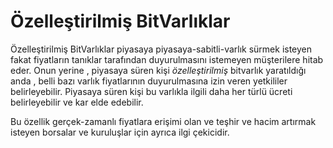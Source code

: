 Özelleştirilmiş BitVarlıklar
====================

Özelleştirilmiş BitVarlıklar piyasaya piyasaya-sabitli-varlık sürmek isteyen fakat 
fiyatların tanıklar tarafından duyurulmasını istemeyen müşterilere hitab eder. Onun 
yerine , piyasaya süren kişi *özelleştirilmiş*  bitvarlık yaratıldığı anda ,  belli bazı varlık 
fiyatlarının duyurulmasına izin veren yetkililer belirleyebilir. Piyasaya süren kişi bu 
varlıkla ilgili daha her türlü ücreti belirleyebilir ve kar elde edebilir.

Bu özellik gerçek-zamanlı fiyatlara erişimi olan ve teşhir ve hacim artırmak  isteyen 
borsalar ve kuruluşlar için ayrıca ilgi çekicidir.